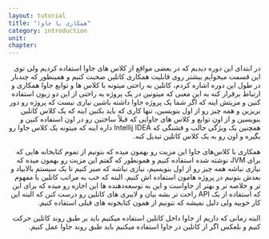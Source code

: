 ```yaml
---
layout: tutorial
title: "همکاری با جاوا"
category: introduction
unit: 
chapter: 
---
```



<div dir="rtl" markdown="1">



در ابتدای این دوره دیدیم که در بعضی مواقع از کلاس های جاوا استفاده کردیم ولی توی این قسمت میخوایم بیشتر روی قابلیت همکاری کاتلین صحبت کنیم و همینطور که چندبار در طول این دوره اشاره کردم، کاتلین به راحتی میتونه با کلاس ها و توابع جاوا همکاری و ارتباط برقرار کنه به این معنی که میتونین در یک پروژه به راحتی از این دو زبون استفاده کنین و مزیتش اینه که اگر شما یک پروژه جاوا داشته باشین نیازی نیست که پروژه رو دور بریزین و همه چیز رو از اول بنویسین، تنها کاری که باید بکنین اینه که یک کلاس کاتلین بنویسین و از اون توابع و کلاس های جاوایی که قبلاً ساختین رو در اون استفاده کنین و همچنین یک ویژگی جالب و قشنگی که Intellij IDEA داره اینه که میتونه یک کلاس جاوا رو بگیره و اون رو به یک کلاس کاتلین تبدیل کنه.

همکاری با  کلاس‌های جاوا این مزیت رو بهمون میده که بتونیم از تموم کتابخانه هایی که برای JVM نوشته شده استفاده کنیم و همونطور که گفتم این مزیت رو بهمون میده که نیازی نباشه همه چیز رو از اول بنویسیم، نیازی نباشه که صبر کنیم تا یک سیستم بالابیاد و بعدش بتونیم در پروژه هامون استفاده اش کنیم. البته که خب به مراتب کاتلین با مفهوم تر و خلاصه تر و بهتر از جاواست و این به توسعه‌دهنده ها این اجازه رو میده که برای این که استفاده از یک API راحت تر بشه بیان و لایبری های کاتلین رو درست کنن که البته این کار خوبیه ولی دلیل نمیشه که نتونیم از همون کتابخونه های قبلی استفاده کنیم.

البته زمانی که داریم از جاوا داخل کاتلین استفاده میکنیم باید بر طبق روند کاتلین حرکت کنیم و بلعکس اگر از کاتلین در جاوا استفاده میکنیم باید طبق روند جاوا عمل کنیم.

</div>
